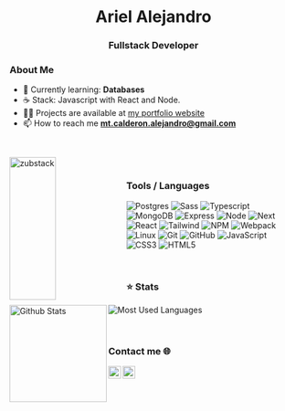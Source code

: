 <h1 align="center">Ariel Alejandro</h1>
<h3 align="center">Fullstack Developer</h3>

### About Me

- 📙 Currently learning: **Databases**
- ☕ Stack: Javascript with React and Node.
- 👨‍💻 Projects are available at [my portfolio website](https://ariel-alejandro.netlify.app/)
- 📫 How to reach me **mt.calderon.alejandro@gmail.com**

&nbsp;

<img
align="left"
width="40%"
height="250"
src="https://github-readme-streak-stats.herokuapp.com/?user=zubstack&"
alt="zubstack"
/>

&nbsp;

### Tools / Languages

<!-- Icons: https://simpleicons.org/ -->

![Postgres](https://img.shields.io/badge/-Postgres-05122A?style=for-the-badge&color=302d41&logo=postgres)
![Sass](https://img.shields.io/badge/-Sass-05122A?style=for-the-badge&color=302d41&logo=sass)
![Typescript](https://img.shields.io/badge/-Typescript-05122A?style=for-the-badge&color=302d41&logo=typescript)
![MongoDB](https://img.shields.io/badge/-Mongo-05122A?style=for-the-badge&color=302d41&logo=mongodb)
![Express](https://img.shields.io/badge/-Express-05122A?style=for-the-badge&color=302d41&logo=express)
![Node](https://img.shields.io/badge/-Node-05122A?style=for-the-badge&color=302d41&logo=nodedotjs)
![Next](https://img.shields.io/badge/-Next-05122A?style=for-the-badge&color=302d41&logo=nextdotjs)
![React](https://img.shields.io/badge/-React-05122A?style=for-the-badge&color=302d41&logo=react)
![Tailwind](https://img.shields.io/badge/-Tailwind-05122A?style=for-the-badge&color=302d41&logo=tailwindcss)
![NPM](https://img.shields.io/badge/-NPM-05122A?style=for-the-badge&color=302d41&logo=npm)
![Webpack](https://img.shields.io/badge/-Webpack-05122A?style=for-the-badge&color=302d41&logo=webpack)
![Linux](https://img.shields.io/badge/-Linux-05122A?style=for-the-badge&color=302d41&logo=linux&logoColor=dfb914)
![Git](https://img.shields.io/badge/-Git-05122A?style=for-the-badge&color=302d41&logo=git)
![GitHub](https://img.shields.io/badge/-GitHub-05122A?style=for-the-badge&color=302d41&logo=github)
![JavaScript](https://img.shields.io/badge/-JavaScript-05122A?style=for-the-badge&color=302d41&logo=javascript&logoColor=F7DF1E)
![CSS3](https://img.shields.io/badge/-CSS3-0512AB?style=for-the-badge&color=302d41&logo=CSS3&logoColor=1572B6)
![HTML5](https://img.shields.io/badge/-HTML5-0512AB?style=for-the-badge&color=302d41&logo=HTML5&logoColor=E34F26)

&nbsp;


### ⭐ Stats

<!-- Catppuccin themed -->
<img height="170" align="left" src="https://github-readme-stats.vercel.app/api?username=zubstack&show_icons=true&bg_color=302d41&border_color=302d41&title_color=f5e0dc&text_color=d9e0ee&icon_color=c9cbff" alt="Github Stats" />
<img src="https://github-readme-stats.vercel.app/api/top-langs/?username=zubstack&layout=compact&show_icons=true&bg_color=302d41&border_color=302d41&title_color=f5e0dc&text_color=ffffff&icon_color=c9cbff&langs_count=6" alt="Most Used Languages" />

&nbsp;

### Contact me 🌐

[<img align="left" alt="Discord" width="22px" src="https://raw.githubusercontent.com/rahuldkjain/github-profile-readme-generator/master/src/images/icons/Social/twitter.svg" />][twitter]
[<img align="left" alt="Telegram" width="22px" src="https://raw.githubusercontent.com/rahuldkjain/github-profile-readme-generator/master/src/images/icons/Social/linked-in-alt.svg" />][linkedin]

&nbsp;

[linkedin]: https://linkedin.com/in/https://www.linkedin.com/in/alejandro-calderon-72b662233/
[twitter]: https://twitter.com/mt_alejo_
